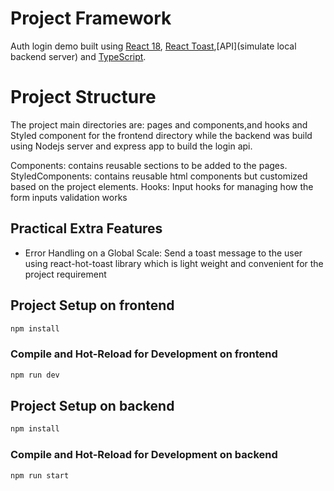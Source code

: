 # Project Framework

Auth login demo built using [React 18](https://github.com/facebook/react), [React Toast](https://react-hot-toast.com/),[API](simulate local backend server) and [TypeScript](https://github.com/microsoft/TypeScript).
<br>

# Project Structure
The project main directories are: pages and components,and hooks and Styled component for the frontend directory while the backend was build using Nodejs server and express app to build the login api.

Components: contains reusable sections to be added to the pages.
StyledComponents: contains reusable html components but customized based on the project elements.
Hooks: Input hooks for managing how the form inputs validation works

## Practical Extra Features

- Error Handling on a Global Scale: Send a toast message to the user using react-hot-toast library which is light weight and convenient for the project requirement


## Project Setup on frontend

```sh
npm install
```

### Compile and Hot-Reload for Development on frontend

```sh
npm run dev
```
## Project Setup on backend

```sh
npm install
```

### Compile and Hot-Reload for Development on backend

```sh
npm run start
```

